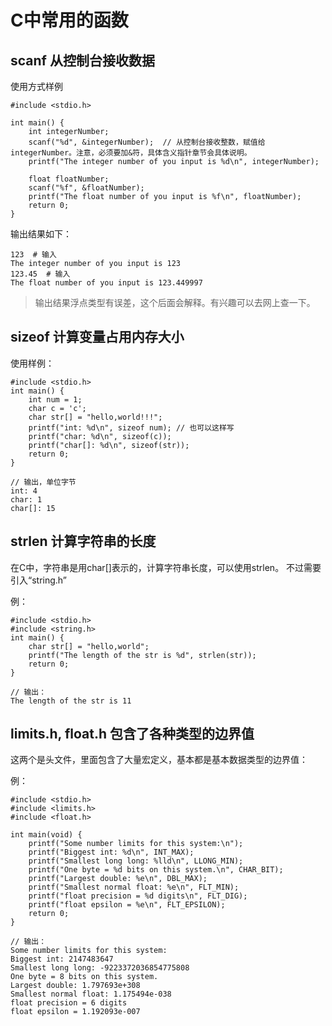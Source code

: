 # C中常用的函数

## scanf 从控制台接收数据

使用方式样例
    
    #include <stdio.h>

    int main() {
        int integerNumber;
        scanf("%d", &integerNumber);  // 从控制台接收整数，赋值给integerNumber。注意，必须要加&符，具体含义指针章节会具体说明。
        printf("The integer number of you input is %d\n", integerNumber);
    
        float floatNumber;
        scanf("%f", &floatNumber);
        printf("The float number of you input is %f\n", floatNumber);
        return 0;
    }
        
输出结果如下：

    123  # 输入
    The integer number of you input is 123
    123.45  # 输入
    The float number of you input is 123.449997

> 输出结果浮点类型有误差，这个后面会解释。有兴趣可以去网上查一下。


## sizeof 计算变量占用内存大小

使用样例：

    #include <stdio.h>
    int main() {
        int num = 1;
        char c = 'c';
        char str[] = "hello,world!!!";
        printf("int: %d\n", sizeof num); // 也可以这样写
        printf("char: %d\n", sizeof(c));
        printf("char[]: %d\n", sizeof(str));
        return 0;
    }
    
    // 输出，单位字节
    int: 4
    char: 1
    char[]: 15
    

## strlen 计算字符串的长度

在C中，字符串是用char[]表示的，计算字符串长度，可以使用strlen。
不过需要引入“string.h”

例：

    #include <stdio.h>
    #include <string.h>
    int main() {
        char str[] = "hello,world";
        printf("The length of the str is %d", strlen(str));
        return 0;
    }
    
    // 输出：
    The length of the str is 11
    
## limits.h, float.h 包含了各种类型的边界值

这两个是头文件，里面包含了大量宏定义，基本都是基本数据类型的边界值：

例：

    #include <stdio.h>
    #include <limits.h>
    #include <float.h>
    
    int main(void) {
        printf("Some number limits for this system:\n");
        printf("Biggest int: %d\n", INT_MAX);
        printf("Smallest long long: %lld\n", LLONG_MIN);
        printf("One byte = %d bits on this system.\n", CHAR_BIT);
        printf("Largest double: %e\n", DBL_MAX);
        printf("Smallest normal float: %e\n", FLT_MIN);
        printf("float precision = %d digits\n", FLT_DIG);
        printf("float epsilon = %e\n", FLT_EPSILON);
        return 0;
    }

    // 输出：
    Some number limits for this system:
    Biggest int: 2147483647
    Smallest long long: -9223372036854775808
    One byte = 8 bits on this system.
    Largest double: 1.797693e+308
    Smallest normal float: 1.175494e-038
    float precision = 6 digits
    float epsilon = 1.192093e-007
    
